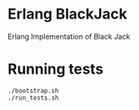 # Erlang BlackJack
Erlang Implementation of Black Jack

# Running tests
```
./bootstrap.sh
./run_tests.sh
```
